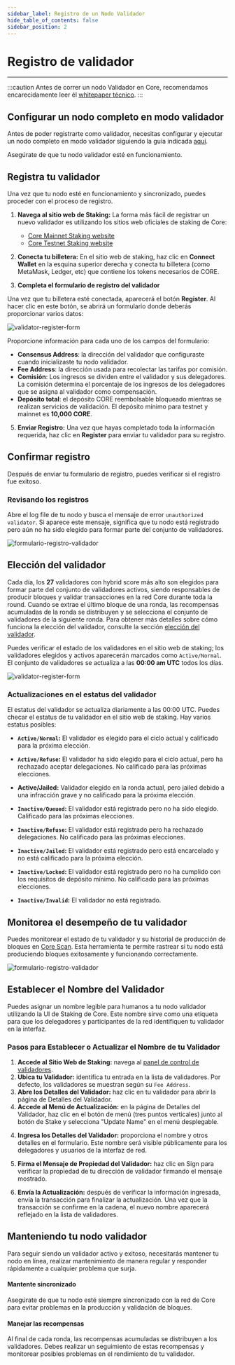 ```yaml
---
sidebar_label: Registro de un Nodo Validador
hide_table_of_contents: false
sidebar_position: 2
---
```




# Registro de validador

---

:::caution
Antes de correr un nodo Validador en Core, recomendamos encarecidamente leer él [whitepaper técnico](https://whitepaper.coredao.org/).
:::

## Configurar un nodo completo en modo validador

Antes de poder registrarte como validador, necesitas configurar y ejecutar un nodo completo en modo validador siguiendo la guía indicada [aquí](./setting-up-validator.md).

Asegúrate de que tu nodo validador esté en funcionamiento.

## Registra tu validador

Una vez que tu nodo esté en funcionamiento y sincronizado, puedes proceder con el proceso de registro.

1. **Navega al sitio web de Staking:** La forma más fácil de registrar un nuevo validador es utilizando los sitios web oficiales de staking de Core:

    - [Core Mainnet Staking website](https://stake.coredao.org/become-validator)
    - [Core Testnet Staking website](https://stake.test2.btcs.network/become-validator)

2. **Conecta tu billetera:** En el sitio web de staking, haz clic en **Connect Wallet** en la esquina superior derecha y conecta tu billetera (como MetaMask, Ledger, etc) que contiene los tokens necesarios de CORE.

3. **Completa el formulario de registro del validador**

Una vez que tu billetera esté conectada, aparecerá el botón **Register**. Al hacer clic en este botón, se abrirá un formulario donde deberás proporcionar varios datos:

![validator-register-form](../../../static/img/validator/validator-regitration.png)

Proporcione información para cada uno de los campos del formulario:

- **Consensus Address**: la dirección del validador que configuraste cuando inicializaste tu nodo validador.
- **Fee Address**: la dirección usada para recolectar las tarifas por comisión.
- **Comisión**: Los ingresos se dividen entre el validador y sus delegadores. La comisión determina el porcentaje de los ingresos de los delegadores que se asigna al validador como compensación.
- **Depósito total**: el depósito CORE reembolsable bloqueado mientras se realizan servicios de validación. El depósito mínimo para testnet y mainnet es **10,000 CORE**.

5. **Enviar Registro:** Una vez que hayas completado toda la información requerida, haz clic en **Register** para enviar tu validador para su registro.

## Confirmar registro

Después de enviar tu formulario de registro, puedes verificar si el registro fue exitoso.

### Revisando los registros

Abre el log file de tu nodo y busca el mensaje de error `unauthorized validator`. Si aparece este mensaje, significa que tu nodo está registrado pero aún no ha sido elegido para formar parte del conjunto de validadores.

![formulario-registro-validador](../../../static/img/validator/register/validator-register-2.avif)

## Elección del validador

Cada día, los **27** validadores con hybrid score más alto son elegidos para formar parte del conjunto de validadores activos, siendo responsables de producir bloques y validar transacciones en la red Core durante toda la round. Cuando se extrae el último bloque de una ronda, las recompensas acumuladas de la ronda se distribuyen y se selecciona el conjunto de validadores de la siguiente ronda. Para obtener más detalles sobre cómo funciona la elección del validador, consulte la sección [elección del validador](./validator-election.md).

Puedes verificar el estado de los validadores en el sitio web de staking; los validadores elegidos y activos aparecerán marcados como `Active/Normal`. El conjunto de validadores se actualiza a las **00:00 am UTC** todos los días.

![validator-register-form](../../../static/img/validator/validator-status.png)

### Actualizaciones en el estatus del validador

El estatus del validador se actualiza diariamente a las 00:00 UTC. Puedes checar el estatus de tu validador en el sitio web de staking. Hay varios estatus posibles:

- **`Active/Normal`:** El validador es elegido para el ciclo actual y calificado para la próxima elección.

- **`Active/Refuse`:** El validador ha sido elegido para el ciclo actual, pero ha rechazado aceptar delegaciones. No calificado para las próximas elecciones.

- **Active/Jailed:** Validador elegido en la ronda actual, pero jailed debido a una infracción grave y no calificado para la próxima elección.

- **`Inactive/Queued`:** El validador está registrado pero no ha sido elegido. Calificado para las próximas elecciones.

- **`Inactive/Refuse`:** El validador está registrado pero ha rechazado delegaciones. No calificado para las próximas elecciones.

- **`Inactive/Jailed`:** El validador está registrado pero está encarcelado y no está calificado para la próxima elección.

- **`Inactive/Locked`:** El validador está registrado pero no ha cumplido con los requisitos de depósito mínimo. No calificado para las próximas elecciones.

- **`Inactive/Invalid`:** El validador no está registrado.

## Monitorea el desempeño de tu validador

Puedes monitorear el estado de tu validador y su historial de producción de bloques en [Core Scan](https://scan.coredao.org/). Esta herramienta te permite rastrear si tu nodo está produciendo bloques exitosamente y funcionando correctamente.

![formulario-registro-validador](../../../static/img/validator/register/validator-register-4.webp)

## Establecer el Nombre del Validador

Puedes asignar un nombre legible para humanos a tu nodo validador utilizando la UI de Staking de Core. Este nombre sirve como una etiqueta para que los delegadores y participantes de la red identifiquen tu validador en la interfaz.

### Pasos para Establecer o Actualizar el Nombre de tu Validador

1. **Accede al Sitio Web de Staking:** navega al [panel de control de validadores](https://stake.coredao.org/validators).
2. **Ubica tu Validador:** identifica tu entrada en la lista de validadores. Por defecto, los validadores se muestran según su `Fee Address`.
3. **Abre los Detalles del Validador:** haz clic en tu validador para abrir la página de Detalles del Validador.
4. **Accede al Menú de Actualización:** en la página de Detalles del Validador, haz clic en el botón de menú (tres puntos verticales) junto al botón de Stake y selecciona "Update Name" en el menú desplegable.

<p align="center"></p>

4. **Ingresa los Detalles del Validador:** proporciona el nombre y otros detalles en el formulario. Este nombre será visible públicamente para los delegadores y usuarios de la interfaz de red.

<p align="center"></p>

5. **Firma el Mensaje de Propiedad del Validador:** haz clic en Sign para verificar la propiedad de tu dirección de validador firmando el mensaje mostrado.

<p align="center"></p>

6. **Envía la Actualización:** después de verificar la información ingresada, envía la transacción para finalizar la actualización. Una vez que la transacción se confirme en la cadena, el nuevo nombre aparecerá reflejado en la lista de validadores.

## Manteniendo tu nodo validador

Para seguir siendo un validador activo y exitoso, necesitarás mantener tu nodo en línea, realizar mantenimiento de manera regular y responder rápidamente a cualquier problema que surja.

#### Mantente sincronizado

Asegúrate de que tu nodo esté siempre sincronizado con la red de Core para evitar problemas en la producción y validación de bloques.

#### Manejar las recompensas

Al final de cada ronda, las recompensas acumuladas se distribuyen a los validadores. Debes realizar un seguimiento de estas recompensas y monitorear posibles problemas en el rendimiento de tu validador.